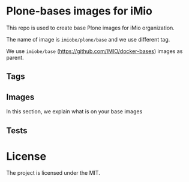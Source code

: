 # Plone-bases images for iMio

This repo is used to create base Plone images for iMio organization.

The name of image is `imiobe/plone/base` and we use different tag.

We use `imiobe/base` (https://github.com/IMIO/docker-bases) images as parent.

## Tags


## Images
In this section, we explain what is on your base images


## Tests


# License

The project is licensed under the MIT.
